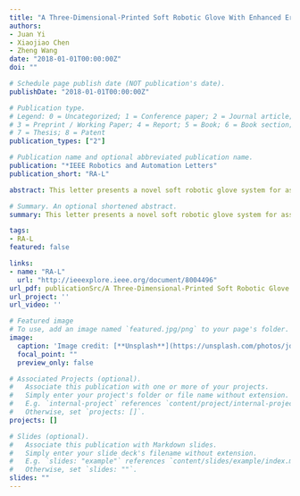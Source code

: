 ```yaml
---
title: "A Three-Dimensional-Printed Soft Robotic Glove With Enhanced Ergonomics and Force Capability"
authors:
- Juan Yi
- Xiaojiao Chen
- Zheng Wang
date: "2018-01-01T00:00:00Z"
doi: ""

# Schedule page publish date (NOT publication's date).
publishDate: "2018-01-01T00:00:00Z"

# Publication type.
# Legend: 0 = Uncategorized; 1 = Conference paper; 2 = Journal article;
# 3 = Preprint / Working Paper; 4 = Report; 5 = Book; 6 = Book section;
# 7 = Thesis; 8 = Patent
publication_types: ["2"]

# Publication name and optional abbreviated publication name.
publication: "*IEEE Robotics and Automation Letters"
publication_short: "RA-L"

abstract: This letter presents a novel soft robotic glove system for assistive and rehabilitative applications, offering a powerful, low-profile, and convenient solution for the growing elderly and patient population. The low-profile soft glove worn by the user weighs below 50 g, providing cable-driven flexion and extension actuations independently for all five fingers without any rigid joint or linkage, and therefore does not require joint alignment or cus- tom fitting. Novel bidirectional linear soft actuators are developed to drive each finger with enhanced payload and improved user comfort. The actuators are regulated by novel soft orifice valves developed to provide airflow control using soft material deforma- tion. The design,modeling, and fabrication procedure of the entire soft glove system is presented in detail. The system comprises en- tirely of three-dimensional (3-D) printed and commerciallyavail- able components, it is therefore repeatable by anyone with access to a consumer-grade 3-D printer. The fabricated components and glove system were evaluated in a series of validation experiments. The lightweight and compliant soft glove could achieve full-range finger motion and forces up to 40 N at the fingertip with actuation pressure as low as 60 kPa, making the system capable for most grasping and interaction tasks in healthcare, service, as well as edutainment applications.

# Summary. An optional shortened abstract.
summary: This letter presents a novel soft robotic glove system for assistive and rehabilitative applications, offering a powerful, low-profile, and convenient solution for the growing elderly and patient population.

tags:
- RA-L
featured: false

links:
- name: "RA-L"
  url: "http://ieeexplore.ieee.org/document/8004496"
url_pdf: publicationSrc/A Three-Dimensional-Printed Soft Robotic Glove With Enhanced Ergonomics and Force Capability.pdf
url_project: ''
url_video: ''

# Featured image
# To use, add an image named `featured.jpg/png` to your page's folder. 
image:
  caption: 'Image credit: [**Unsplash**](https://unsplash.com/photos/jdD8gXaTZsc)'
  focal_point: ""
  preview_only: false

# Associated Projects (optional).
#   Associate this publication with one or more of your projects.
#   Simply enter your project's folder or file name without extension.
#   E.g. `internal-project` references `content/project/internal-project/index.md`.
#   Otherwise, set `projects: []`.
projects: []

# Slides (optional).
#   Associate this publication with Markdown slides.
#   Simply enter your slide deck's filename without extension.
#   E.g. `slides: "example"` references `content/slides/example/index.md`.
#   Otherwise, set `slides: ""`.
slides: ""
---
```

